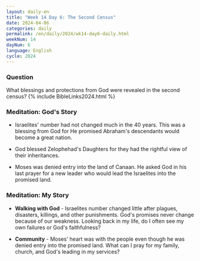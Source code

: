 ```yaml
---
layout: daily-en
title: "Week 14 Day 6: The Second Census"
date: 2024-04-06
categories: daily
permalink: /en/daily/2024/wk14-day6-daily.html
weekNum: 14
dayNum: 6
language: English
cycle: 2024
---
```

### Question     
What blessings and protections from God were revealed in the second census?
{% include BibleLinks2024.html %} 

### Meditation: God's Story   
+ Israelites' number had not changed much in the 40 years. This was a blessing from God for He promised Abraham's descendants would become a great nation. 

+ God blessed Zelophehad's Daughters for they had the rightful view of their inheritances. 

+ Moses was denied entry into the land of Canaan. He asked God in his last prayer for a new leader who would lead the Israelites into the promised land. 

### Meditation: My Story   
+ **Walking with God** - Israelites number changed little after plagues, disasters, killings, and other punishments. God's promises never change because of our weakness. Looking back in my life, do I often see my own failures or God's faithfulness? 

+ **Community** - Moses' heart was with the people even though he was denied entry into the promised land. What can I pray for my family, church, and God's leading in my services? 
